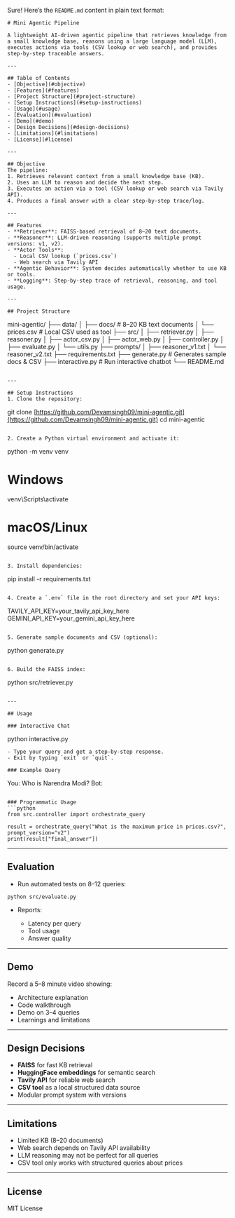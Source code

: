 Sure! Here’s the `README.md` content in plain text format:

```
# Mini Agentic Pipeline

A lightweight AI-driven agentic pipeline that retrieves knowledge from a small knowledge base, reasons using a large language model (LLM), executes actions via tools (CSV lookup or web search), and provides step-by-step traceable answers.

---

## Table of Contents
- [Objective](#objective)
- [Features](#features)
- [Project Structure](#project-structure)
- [Setup Instructions](#setup-instructions)
- [Usage](#usage)
- [Evaluation](#evaluation)
- [Demo](#demo)
- [Design Decisions](#design-decisions)
- [Limitations](#limitations)
- [License](#license)

---

## Objective
The pipeline:
1. Retrieves relevant context from a small knowledge base (KB).
2. Uses an LLM to reason and decide the next step.
3. Executes an action via a tool (CSV lookup or web search via Tavily API).
4. Produces a final answer with a clear step-by-step trace/log.

---

## Features
- **Retriever**: FAISS-based retrieval of 8–20 text documents.
- **Reasoner**: LLM-driven reasoning (supports multiple prompt versions: v1, v2).
- **Actor Tools**:
  - Local CSV lookup (`prices.csv`)
  - Web search via Tavily API
- **Agentic Behavior**: System decides automatically whether to use KB or tools.
- **Logging**: Step-by-step trace of retrieval, reasoning, and tool usage.

---

## Project Structure
```

mini-agentic/
├── data/
│   ├── docs/                # 8–20 KB text documents
│   └── prices.csv           # Local CSV used as tool
├── src/
│   ├── retriever.py
│   ├── reasoner.py
│   ├── actor_csv.py
│   ├── actor_web.py
│   ├── controller.py
│   ├── evaluate.py
│   └── utils.py
├── prompts/
│   ├── reasoner_v1.txt
│   └── reasoner_v2.txt
├── requirements.txt
├── generate.py              # Generates sample docs & CSV
├── interactive.py           # Run interactive chatbot
└── README.md

```

---

## Setup Instructions
1. Clone the repository:
```

git clone [https://github.com/Devamsingh09/mini-agentic.git](https://github.com/Devamsingh09/mini-agentic.git)
cd mini-agentic

```

2. Create a Python virtual environment and activate it:
```

python -m venv venv

# Windows

venv\Scripts\activate

# macOS/Linux

source venv/bin/activate

```

3. Install dependencies:
```

pip install -r requirements.txt

```

4. Create a `.env` file in the root directory and set your API keys:
```

TAVILY_API_KEY=your_tavily_api_key_here
GEMINI_API_KEY=your_gemini_api_key_here

```

5. Generate sample documents and CSV (optional):
```

python generate.py

```

6. Build the FAISS index:
```

python src/retriever.py

```

---

## Usage

### Interactive Chat
```

python interactive.py

```
- Type your query and get a step-by-step response.
- Exit by typing `exit` or `quit`.

### Example Query
```

You: Who is Narendra Modi?
Bot: <Answer from KB or Web Search>

````

### Programmatic Usage
```python
from src.controller import orchestrate_query

result = orchestrate_query("What is the maximum price in prices.csv?", prompt_version="v2")
print(result["final_answer"])
````

---

## Evaluation

* Run automated tests on 8–12 queries:

```
python src/evaluate.py
```

* Reports:

  * Latency per query
  * Tool usage
  * Answer quality

---

## Demo

Record a 5–8 minute video showing:

* Architecture explanation
* Code walkthrough
* Demo on 3–4 queries
* Learnings and limitations

---

## Design Decisions

* **FAISS** for fast KB retrieval
* **HuggingFace embeddings** for semantic search
* **Tavily API** for reliable web search
* **CSV tool** as a local structured data source
* Modular prompt system with versions

---

## Limitations

* Limited KB (8–20 documents)
* Web search depends on Tavily API availability
* LLM reasoning may not be perfect for all queries
* CSV tool only works with structured queries about prices

---

## License

MIT License

```
```
